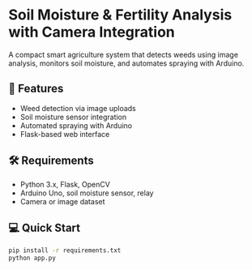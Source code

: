# Soil Moisture & Fertility Analysis with Camera Integration

A compact smart agriculture system that detects weeds using image analysis, monitors soil moisture, and automates spraying with Arduino.

## 🚀 Features

- Weed detection via image uploads
- Soil moisture sensor integration
- Automated spraying with Arduino
- Flask-based web interface

## 🛠 Requirements

- Python 3.x, Flask, OpenCV
- Arduino Uno, soil moisture sensor, relay
- Camera or image dataset

## 💻 Quick Start

```bash
pip install -r requirements.txt
python app.py
